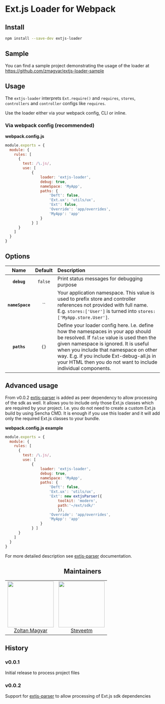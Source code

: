 # Ext.js Loader for Webpack


## Install
```bash
npm install --save-dev extjs-loader
```
## Sample
You can find a sample project demonstrating the usage of the loader at https://github.com/zmagyar/extjs-loader-sample

## Usage

The `extjs-loader` interprets `Ext.require()` and `requires`, `stores`, `controllers` and `controller` configs like `requires`.

Use the loader either via your webpack config, CLI or inline.

### Via webpack config (recommended)

**webpack.config.js**
```js
module.exports = {
  module: {
    rules: [
      {
        test: /\.js/,
        use: [
            {
                loader: 'extjs-loader',
                debug: true,
                nameSpace: 'MyApp',
                paths: {
                    'Deft': false,
                    'Ext.ux': 'utils/ux',
                    'Ext': false,
                    'Override': 'app/overrides',
                    'MyApp': 'app'
                }
            } ]
      }
    ]
  }
}
```

## Options

|Name|Default|Description|
|:--:|:-----:|:----------|
|**`debug`**|`false`|Print status messages for debugging purpose|
|**`nameSpace`**|``|Your application namespace. This value is used to prefix store and controller references not provided with full name. E.g. `stores:['User']` is turned into `stores:['MyApp.store.User']`.|
|**`paths`** |`{}`| Define your loader config here. I.e. define how the namespaces in your app should be resolved. If `false` value is used then the given namespace is ignored. It is useful when you include that namespace on other way. E.g. if you include Ext-debug-all.js in your HTML then you do not want to include individual components.|

## Advanced usage

From v0.0.2 [extjs-parser](https://www.npmjs.com/package/extjs-parser) is added as peer dependency to allow processing of the sdk as well.
It allows you to include only those Ext.js classes which are required by your project. I.e. you do not need to create a custom Ext.js build by using Sencha CMD.
It is enough if you use this loader and it will add only the required Ext.js classes to your bundle.

**webpack.config.js example**
```js
module.exports = {
  module: {
    rules: [
      {
        test: /\.js/,
        use: [
            {
                loader: 'extjs-loader',
                debug: true,
                nameSpace: 'MyApp',
                paths: {
                    'Deft': false,
                    'Ext.ux': 'utils/ux',
                    'Ext': new extjsParser({
                        toolkit: 'modern',
                        path:'~/ext/sdk/'
                        }),
                    'Override': 'app/overrides',
                    'MyApp': 'app'
                }
            } ]
      }
    ]
  }
}
```
For more detailed description see [extjs-parser](https://www.npmjs.com/package/extjs-parser) documentation.

<h2 align="center">Maintainers</h2>

<table>
  <tbody>
    <tr>
      <td align="center">
        <img width="150" height="150"
        src="https://avatars1.githubusercontent.com/u/1021537?v=3&s=460">
        </br>
        <a href="https://github.com/zmagyar">Zoltan Magyar</a>
      </td>
      <td align="center">
        <img width="150" height="150"
        src="https://avatars1.githubusercontent.com/u/11589541?v=3&s=460">
        </br>
        <a href="https://github.com/steveetm">Steveetm</a>
      </td>
    </tr>
  <tbody>
</table>

## History

### v0.0.1
Initial release to process project files

### v0.0.2
Support for [extjs-parser](https://www.npmjs.com/package/extjs-parser) to allow processing of Ext.js sdk dependencies
